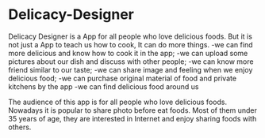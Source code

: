# Delicacy-Designer
Delicacy Designer is a App for all people who love delicious foods. But it is not just a App to teach us how to cook, It can do more things.
-we can find more delicious and know how to cook it in the app;
-we can upload some pictures about our dish and discuss with other people;
-we can know more friend similar to our taste;
-we can share image and feeling when we enjoy delicious food;
-we can purchase original material of food and private kitchens by the app
-we can find delicious food around us


The audience of this app is for all people who love delicious foods. Nowadays it is popular to share photo before eat foods. Most of them under 35 years of age, they are interested in Internet and enjoy sharing foods with others. 
